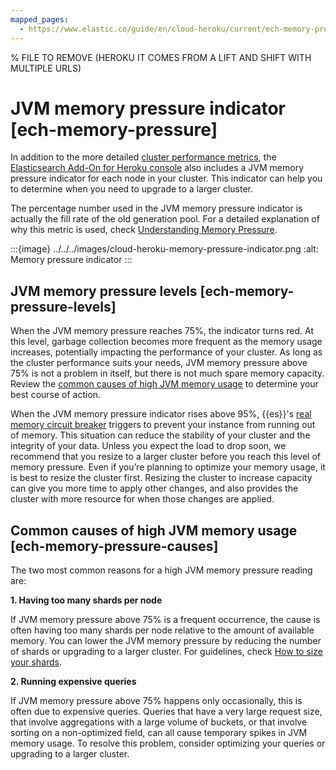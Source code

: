 ```yaml
---
mapped_pages:
  - https://www.elastic.co/guide/en/cloud-heroku/current/ech-memory-pressure.html
---
```


% FILE TO REMOVE (HEROKU IT COMES FROM A LIFT AND SHIFT WITH MULTIPLE URLS)

# JVM memory pressure indicator [ech-memory-pressure]

In addition to the more detailed [cluster performance metrics](../stack-monitoring/stack-monitoring-on-elastic-cloud-deployments.md), the [Elasticsearch Add-On for Heroku console](https://cloud.elastic.co?page=docs&placement=docs-body) also includes a JVM memory pressure indicator for each node in your cluster. This indicator can help you to determine when you need to upgrade to a larger cluster.

The percentage number used in the JVM memory pressure indicator is actually the fill rate of the old generation pool. For a detailed explanation of why this metric is used, check [Understanding Memory Pressure](https://www.elastic.co/blog/found-understanding-memory-pressure-indicator/).

:::{image} ../../../images/cloud-heroku-memory-pressure-indicator.png
:alt: Memory pressure indicator
:::


## JVM memory pressure levels [ech-memory-pressure-levels]

When the JVM memory pressure reaches 75%, the indicator turns red. At this level, garbage collection becomes more frequent as the memory usage increases, potentially impacting the performance of your cluster. As long as the cluster performance suits your needs, JVM memory pressure above 75% is not a problem in itself, but there is not much spare memory capacity. Review the [common causes of high JVM memory usage](#ech-memory-pressure-causes) to determine your best course of action.

When the JVM memory pressure indicator rises above 95%, {{es}}'s [real memory circuit breaker](https://www.elastic.co/guide/en/elasticsearch/reference/current/circuit-breaker.html#parent-circuit-breaker) triggers to prevent your instance from running out of memory. This situation can reduce the stability of your cluster and the integrity of your data. Unless you expect the load to drop soon, we recommend that you resize to a larger cluster before you reach this level of memory pressure. Even if you’re planning to optimize your memory usage, it is best to resize the cluster first. Resizing the cluster to increase capacity can give you more time to apply other changes, and also provides the cluster with more resource for when those changes are applied.


## Common causes of high JVM memory usage [ech-memory-pressure-causes]

The two most common reasons for a high JVM memory pressure reading are:

**1. Having too many shards per node**

If JVM memory pressure above 75% is a frequent occurrence, the cause is often having too many shards per node relative to the amount of available memory. You can lower the JVM memory pressure by reducing the number of shards or upgrading to a larger cluster. For guidelines, check [How to size your shards](https://www.elastic.co/guide/en/elasticsearch/reference/current/size-your-shards.html).

**2. Running expensive queries**

If JVM memory pressure above 75% happens only occasionally, this is often due to expensive queries. Queries that have a very large request size, that involve aggregations with a large volume of buckets, or that involve sorting on a non-optimized field, can all cause temporary spikes in JVM memory usage. To resolve this problem, consider optimizing your queries or upgrading to a larger cluster.

